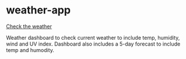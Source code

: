 # weather-app
<a href=https://aimeemillard.github.io/weather-app/>Check the weather</a>

Weather dashboard to check current weather to include temp, humidity, wind and UV index.
Dashboard also includes a 5-day forecast to include temp and humodity.
